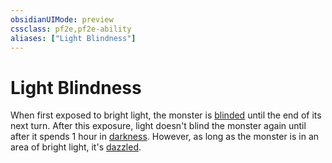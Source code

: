 ```yaml
---
obsidianUIMode: preview
cssclass: pf2e,pf2e-ability
aliases: ["Light Blindness"]
---
```

# Light Blindness

When first exposed to bright light, the monster is [blinded](../conditions.md#Blinded) until the end of its next turn. After this exposure, light doesn't blind the monster again until after it spends 1 hour in [darkness](../../Compendium/spells/darkness.md). However, as long as the monster is in an area of bright light, it's [dazzled](../conditions.md#Dazzled).